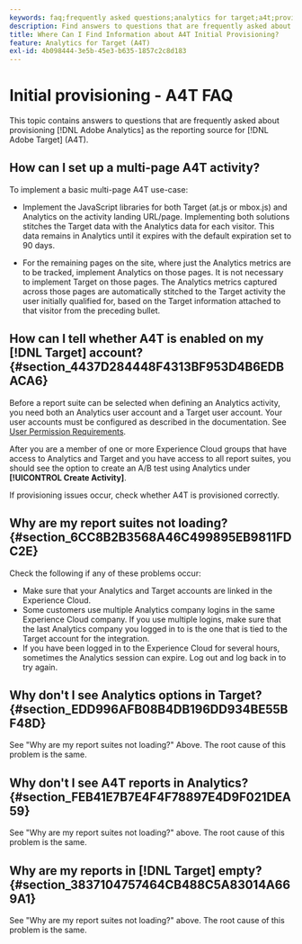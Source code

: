 ```yaml
---
keywords: faq;frequently asked questions;analytics for target;a4t;provisioning;provisioning;adobe Experience Cloud
description: Find answers to questions that are frequently asked about provisioning Analytics for [!DNL Target] (A4T), which lets you use Analytics reporting for [!DNL Target] activities.
title: Where Can I Find Information about A4T Initial Provisioning?
feature: Analytics for Target (A4T)
exl-id: 4b098444-3e5b-45e3-b635-1857c2c8d183
---
```

# Initial provisioning - A4T FAQ

This topic contains answers to questions that are frequently asked about provisioning [!DNL Adobe Analytics] as the reporting source for [!DNL Adobe Target] (A4T).

## How can I set up a multi-page A4T activity?

To implement a basic multi-page A4T use-case:

* Implement the JavaScript libraries for both Target (at.js or mbox.js) and Analytics on the activity landing URL/page. Implementing both solutions stitches the Target data with the Analytics data for each visitor. This data remains in Analytics until it expires with the default expiration set to 90 days.

* For the remaining pages on the site, where just the Analytics metrics are to be tracked, implement Analytics on those pages. It is not necessary to implement Target on those pages. The Analytics metrics captured across those pages are automatically stitched to the Target activity the user initially qualified for, based on the Target information attached to that visitor from the preceding bullet.

## How can I tell whether A4T is enabled on my [!DNL Target] account? {#section_4437D284448F4313BF953D4B6EDBACA6}

Before a report suite can be selected when defining an Analytics activity, you need both an Analytics user account and a Target user account. Your user accounts must be configured as described in the documentation. See [User Permission Requirements](/help/c-integrating-target-with-mac/a4t/account-reqs.md#concept_4BC06CAB00BF46FF9362AFE98656B083).

After you are a member of one or more Experience Cloud groups that have access to Analytics and Target and you have access to all report suites, you should see the option to create an A/B test using Analytics under **[!UICONTROL Create Activity]**.

If provisioning issues occur, check whether A4T is provisioned correctly.

## Why are my report suites not loading? {#section_6CC8B2B3568A46C499895EB9811FDC2E}

Check the following if any of these problems occur:

* Make sure that your Analytics and Target accounts are linked in the Experience Cloud. 
* Some customers use multiple Analytics company logins in the same Experience Cloud company. If you use multiple logins, make sure that the last Analytics company you logged in to is the one that is tied to the Target account for the integration. 
* If you have been logged in to the Experience Cloud for several hours, sometimes the Analytics session can expire. Log out and log back in to try again.

## Why don't I see Analytics options in Target? {#section_EDD996AFB08B4DB196DD934BE55BF48D}

See "Why are my report suites not loading?" Above. The root cause of this problem is the same.

## Why don't I see A4T reports in Analytics? {#section_FEB41E7B7E4F4F78897E4D9F021DEA59}

See "Why are my report suites not loading?" above. The root cause of this problem is the same.

## Why are my reports in [!DNL Target] empty? {#section_3837104757464CB488C5A83014A669A1}

See "Why are my report suites not loading?" above. The root cause of this problem is the same.
